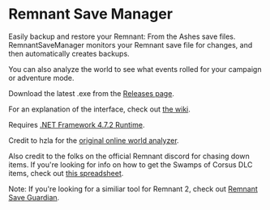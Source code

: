 # Remnant Save Manager
Easily backup and restore your Remnant: From the Ashes save files. RemnantSaveManager monitors your Remnant save file for changes, and then automatically creates backups.

You can also analyze the world to see what events rolled for your campaign or adventure mode.

Download the latest .exe from the [Releases page](https://github.com/Razzmatazzz/RemnantSaveManager/releases).

For an explanation of the interface, check out [the wiki](https://github.com/Razzmatazzz/RemnantSaveManager/wiki).

Requires [.NET Framework 4.7.2 Runtime](https://dotnet.microsoft.com/download/dotnet-framework/net472).

Credit to hzla for the [original online world analyzer](https://hzla.github.io/Remnant-World-Analyzer/).

Also credit to the folks on the official Remnant discord for chasing down items. If you're looking for info on how to get the Swamps of Corsus DLC items, check out [this spreadsheet](https://docs.google.com/spreadsheets/d/1AmM7c4lhXQYTMbqKH2ZssDONsS9X-r7j6_SaC9HhTUg/edit#gid=0).

Note: If you're looking for a similiar tool for Remnant 2, check out [Remnant Save Guardian](https://github.com/Razzmatazzz/RemnantSaveGuardian).
